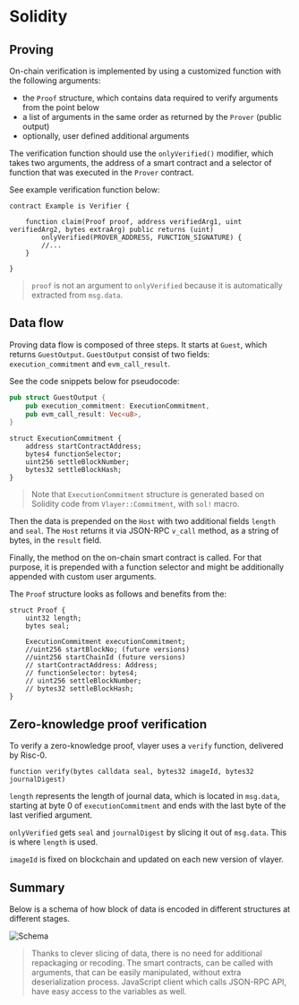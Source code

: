# Solidity

## Proving

On-chain verification is implemented by using a customized function with the following arguments:
- the `Proof` structure, which contains data required to verify arguments from the point below
- a list of arguments in the same order as returned by the `Prover` (public output)
- optionally, user defined additional arguments

The verification function should use the `onlyVerified()` modifier, which takes two arguments, the address of a smart contract and a selector of function that was executed in the `Prover` contract. 

See example verification function below:

```solidity
contract Example is Verifier {

    function claim(Proof proof, address verifiedArg1, uint verifiedArg2, bytes extraArg) public returns (uint)
        onlyVerified(PROVER_ADDRESS, FUNCTION_SIGNATURE) {
        //...
    }

}
```

> `proof` is not an argument to `onlyVerified` because it is automatically extracted from `msg.data`.

## Data flow

Proving data flow is composed of three steps. It starts at `Guest`, which returns `GuestOutput`. `GuestOutput` consist of two fields: `execution_commitment` and `evm_call_result`. 

See the code snippets below for pseudocode:

```rust
pub struct GuestOutput {
    pub execution_commitment: ExecutionCommitment,
    pub evm_call_result: Vec<u8>,
}
```

```solidity
struct ExecutionCommitment {
    address startContractAddress;
    bytes4 functionSelector;
    uint256 settleBlockNumber;
    bytes32 settleBlockHash;
}
```

> Note that `ExecutionCommitment` structure is generated based on Solidity code from `Vlayer::Commitment`, with `sol!` macro.

Then the data is prepended on the `Host` with two additional fields `length` and `seal`. The `Host` returns it via JSON-RPC `v_call` method, as a string of bytes, in the `result` field.

Finally, the method on the on-chain smart contract is called. For that purpose, it is prepended with a function selector and might be additionally appended with custom user arguments.

The `Proof` structure looks as follows and benefits from the:


```solidity
struct Proof {
    uint32 length;
    bytes seal;

    ExecutionCommitment executionCommitment;
    //uint256 startBlockNo; (future versions)
    //uint256 startChainId (future versions)
    // startContractAddress: Address;
    // functionSelector: bytes4;
    // uint256 settleBlockNumber;
    // bytes32 settleBlockHash;
}
```

## Zero-knowledge proof verification

To verify a zero-knowledge proof, vlayer uses a `verify` function, delivered by Risc-0.

```solidity
function verify(bytes calldata seal, bytes32 imageId, bytes32 journalDigest)
```

`length` represents the length of journal data, which is located in `msg.data`, starting at byte 0 of `executionCommitment` and ends with the last byte of the last verified argument.

`onlyVerified` gets `seal` and `journalDigest` by slicing it out of `msg.data`. This is where `length` is used. 

`imageId` is fixed on blockchain and updated on each new version of vlayer.

## Summary

Below is a schema of how block of data is encoded in different structures at different stages.

![Schema](/images/architecture/transaction-data.png)


> Thanks to clever slicing of data, there is no need for additional repackaging or recoding. The smart contracts, can be called with arguments, that can be easily manipulated, without extra deserialization process. JavaScript client which calls JSON-RPC API, have easy access to the variables as well.
